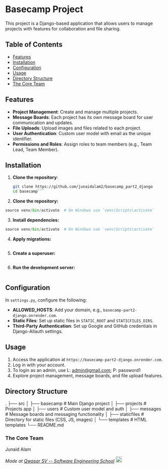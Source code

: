 # Basecamp Project

This project is a Django-based application that allows users to manage projects with features for collaboration and file sharing.

## Table of Contents
- [Features](#features)
- [Installation](#installation)
- [Configuration](#configuration)
- [Usage](#usage)
- [Directory Structure](#directory-structure)
- [The Core Team](#the-core-team)

## Features
- **Project Management**: Create and manage multiple projects.
- **Message Boards**: Each project has its own message board for user communication and updates.
- **File Uploads**: Upload images and files related to each project.
- **User Authentication**: Custom user model with email as the unique identifier.
- **Permissions and Roles**: Assign roles to team members (e.g., Team Lead, Team Member).

## Installation

1. **Clone the repository**:
   ```bash
   git clone https://github.com/junaidalam2/basecamp_part2_django
   cd basecamp```

2. **Clone the repository:**
```python -m venv venv
source venv/bin/activate  # On Windows use `venv\Scripts\activate`
```

3. **Install dependencies:**
```python -m venv venv
source venv/bin/activate  # On Windows use `venv\Scripts\activate`
```

4. **Apply migrations:**
```python manage.py migrate
```

5. **Create a superuser:**
```python manage.py createsuperuser
```

6. **Run the development server:**
```python manage.py runserver
```


## Configuration

In `settings.py`, configure the following:

- **ALLOWED_HOSTS**: Add your domain, e.g., `basecamp-part2-django.onrender.com`.
- **Static Files**: Set up static files in `STATIC_ROOT` and `STATICFILES_DIRS`.
- **Third-Party Authentication**: Set up Google and GitHub credentials in Django-Allauth settings.

## Usage

1. Access the application at `https://basecamp-part2-django.onrender.com`.
2. Log in with your account.
3. To login as an admin, use L: admin@gmail.com; P: password1
3. Explore project management, message boards, and file upload features.

## Directory Structure
.
├── src
│   ├── basecamp         # Main Django project
│   ├── projects         # Projects app
│   ├── users            # Custom user model and auth
│   ├── messages         # Message boards and messaging functionality
│   ├── staticfiles      # Directory for static files (CSS, JS, images)
│   └── templates        # HTML templates
└── README.md


### The Core Team

Junaid Alam

<span><i>Made at <a href='https://qwasar.io'>Qwasar SV -- Software Engineering School</a></i></span>
<span><img alt="Qwasar SV -- Software Engineering School's Logo" src='https://storage.googleapis.com/qwasar-public/qwasar-logo_50x50.png' width='20px'></span>

